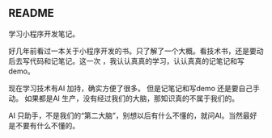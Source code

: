 ## README

学习小程序开发笔记。

好几年前看过一本关于小程序开发的书。只了解了一个大概。看技术书，还是要动后去写代码和记笔记。这一次 ，我认认真真的学习，认认真真的记笔记和写demo。

现在学习技术有AI 加持，确实方便了很多。 但是记笔记和写demo 还是要自己手动。 如果都是AI 生产，没有经过我们的大脑，那知识真的不属于我们的。 

AI 只助手，不是我们的“第二大脑”，别想以后有什么不懂的，就问AI。当然最好是不要有什么不懂的。









 





​	
